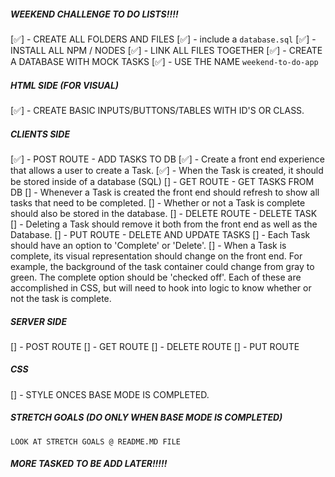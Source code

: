 ##### WEEKEND CHALLENGE TO DO LISTS!!!!

[✅] - CREATE ALL FOLDERS AND FILES
    [✅] - include a `database.sql`
[✅] - INSTALL ALL NPM / NODES 
[✅] - LINK ALL FILES TOGETHER
[✅] - CREATE A DATABASE WITH MOCK TASKS
    [✅] - USE THE NAME `weekend-to-do-app`

##### HTML SIDE (FOR VISUAL)

[✅] - CREATE BASIC INPUTS/BUTTONS/TABLES WITH ID'S OR CLASS.

##### CLIENTS SIDE

[✅] - POST ROUTE - ADD TASKS TO DB
    [✅] - Create a front end experience that allows a user to create a Task. 
    [✅] - When the Task is created, it should be stored inside of a database (SQL)
[] - GET ROUTE - GET TASKS FROM DB
    [] - Whenever a Task is created the front end should refresh to show all tasks that need to be completed.
    [] - Whether or not a Task is complete should also be stored in the database.
[] - DELETE ROUTE - DELETE TASK
    [] - Deleting a Task should remove it both from the front end as well as the Database.
[] - PUT ROUTE - DELETE AND UPDATE TASKS
    [] - Each Task should have an option to 'Complete' or 'Delete'.
    [] - When a Task is complete, its visual representation should change on the front end. For example, the background of the task container could change from gray to green. The complete option should be  'checked off'. Each of these are accomplished in CSS, but will need to hook into logic to know whether or not the task is complete.

##### SERVER SIDE 

[] - POST ROUTE
[] - GET ROUTE
[] - DELETE ROUTE
[] - PUT ROUTE

##### CSS

[] - STYLE ONCES BASE MODE IS COMPLETED. 

##### STRETCH GOALS (DO ONLY WHEN BASE MODE IS COMPLETED)
    LOOK AT STRETCH GOALS @ README.MD FILE

##### MORE TASKED TO BE ADD LATER!!!!!
